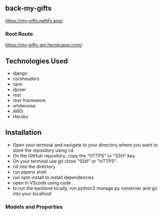 ## back-my-gifts

https://my-gifts.netlify.app/

### Root Route

https://my-gifts-api.herokuapp.com/

## Technologies Used

- django
- corsheaders
- npm
- djoser
- rest
- rest-framework
- whitenoise
- AWS
- Heroku

## Installation

- Open your terminal and navigate to your directory where you want to store the repository using cd 
- On the GitHub repository, copy the "HTTPS" or "SSH" key.
- On your terminal use git clone "SSH" or "HTTPS".
- cd into the directory
- run pipenv shell 
- run npm install to install dependencies
- open in VScode using code .
- to run the backend locally, run python3 manage.py runserver and go into your localhost


### Models and Properties


```
